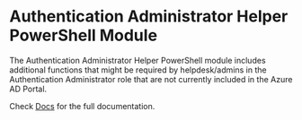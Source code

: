 # Authentication Administrator Helper PowerShell Module

The Authentication Administrator Helper PowerShell module includes additional functions that might be required by helpdesk/admins in the Authentication 
Administrator role that are not currently included in the Azure AD Portal.

Check [Docs](/docs) for the full documentation.